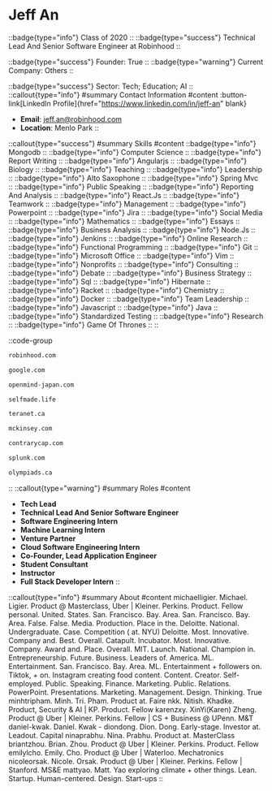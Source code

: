 # Jeff An
::badge{type="info"}
Class of 2020
::
::badge{type="success"}
Technical Lead And Senior Software Engineer at Robinhood
::

::badge{type="success"}
Founder: True
::
::badge{type="warning"}
Current Company: Others
::

::badge{type="success"}
Sector: Tech; Education; AI
::
::callout{type="info"}
#summary
Contact Information
#content
:button-link[LinkedIn Profile]{href="https://www.linkedin.com/in/jeff-an" blank}
- **Email**: jeff.an@robinhood.com
- **Location**: Menlo Park
::

::callout{type="success"}
#summary
Skills
#content
::badge{type="info"}
Mongodb
::
::badge{type="info"}
Computer Science
::
::badge{type="info"}
Report Writing
::
::badge{type="info"}
Angularjs
::
::badge{type="info"}
Biology
::
::badge{type="info"}
Teaching
::
::badge{type="info"}
Leadership
::
::badge{type="info"}
Alto Saxophone
::
::badge{type="info"}
Spring Mvc
::
::badge{type="info"}
Public Speaking
::
::badge{type="info"}
Reporting And Analysis
::
::badge{type="info"}
React.Js
::
::badge{type="info"}
Teamwork
::
::badge{type="info"}
Management
::
::badge{type="info"}
Powerpoint
::
::badge{type="info"}
Jira
::
::badge{type="info"}
Social Media
::
::badge{type="info"}
Mathematics
::
::badge{type="info"}
Essays
::
::badge{type="info"}
Business Analysis
::
::badge{type="info"}
Node.Js
::
::badge{type="info"}
Jenkins
::
::badge{type="info"}
Online Research
::
::badge{type="info"}
Functional Programming
::
::badge{type="info"}
Git
::
::badge{type="info"}
Microsoft Office
::
::badge{type="info"}
Vim
::
::badge{type="info"}
Nonprofits
::
::badge{type="info"}
Consulting
::
::badge{type="info"}
Debate
::
::badge{type="info"}
Business Strategy
::
::badge{type="info"}
Sql
::
::badge{type="info"}
Hibernate
::
::badge{type="info"}
Racket
::
::badge{type="info"}
Chemistry
::
::badge{type="info"}
Docker
::
::badge{type="info"}
Team Leadership
::
::badge{type="info"}
Javascript
::
::badge{type="info"}
Java
::
::badge{type="info"}
Standardized Testing
::
::badge{type="info"}
Research
::
::badge{type="info"}
Game Of Thrones
::
::

::code-group
```bash [Robinhood]
robinhood.com
```
```bash [Google]
google.com
```
```bash [Open Mind]
openmind-japan.com
```
```bash [Cosmopolitan Dynamic Results Catalyst]
selfmade.life
```
```bash [Teranet]
teranet.ca
```
```bash [McKinsey & Company]
mckinsey.com
```
```bash [Contrary]
contrarycap.com
```
```bash [Splunk]
splunk.com
```
```bash [Olympiads School]
olympiads.ca
```
::
::callout{type="warning"}
#summary
Roles
#content
- **Tech Lead**
- **Technical Lead And Senior Software Engineer**
- **Software Engineering Intern**
- **Machine Learning Intern**
- **Venture Partner**
- **Cloud Software Engineering Intern**
- **Co-Founder, Lead Application Engineer**
- **Student Consultant**
- **Instructor**
- **Full Stack Developer Intern**
::

::callout{type="info"}
#summary
About
#content
michaelligier. Michael. Ligier. Product @ Masterclass, Uber | Kleiner. Perkins. Product. Fellow personal. United. States. San. Francisco. Bay. Area. San. Francisco. Bay. Area. False. False. Media. Production. Place in the. Deloitte. National. Undergraduate. Case. Competition ( at. NYU) Deloitte. Most. Innovative. Company and. Best. Overall. Catapult. Incubator. Most. Innovative. Company. Award and. Place. Overall. MIT. Launch. National. Champion in. Entrepreneurship. Future. Business. Leaders of. America. ML. Entertainment. San. Francisco. Bay. Area. ML. Entertainment + followers on. Tiktok, + on. Instagram creating food content. Content. Creator. Self-employed. Public. Speaking. Finance. Marketing. Public. Relations. PowerPoint. Presentations. Marketing. Management. Design. Thinking. True minhtripham. Minh. Tri. Pham. Product at. Faire nkk. Nitish. Khadke. Product, Security & AI | KP. Product. Fellow karenzxy. XinYi(Karen) Zheng. Product @ Uber | Kleiner. Perkins. Fellow | CS + Business @ UPenn. M&T daniel-kwak. Daniel. Kwak - diondong. Dion. Dong. Early-stage. Investor at. Leadout. Capital ninaprabhu. Nina. Prabhu. Product at. MasterClass briantzhou. Brian. Zhou. Product @ Uber | Kleiner. Perkins. Product. Fellow emilylcho. Emily. Cho. Product @ Uber | Waterloo. Mechatronics nicoleorsak. Nicole. Orsak. Product @ Uber | Kleiner. Perkins. Fellow | Stanford. MS&E mattyao. Matt. Yao exploring climate + other things. Lean. Startup. Human-centered. Design. Start-ups
::
